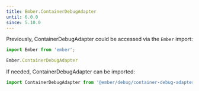 ```yaml
---
title: Ember.ContainerDebugAdapter
until: 6.0.0
since: 5.10.0
---
```



Previously, ContainerDebugAdapter could be accessed via the `Ember` import:
```js
import Ember from 'ember';

Ember.ContainerDebugAdapter
```

If needed, ContainerDebugAdapter can be imported:
```js
import ContainerDebugAdapter from '@ember/debug/container-debug-adapter';
```
